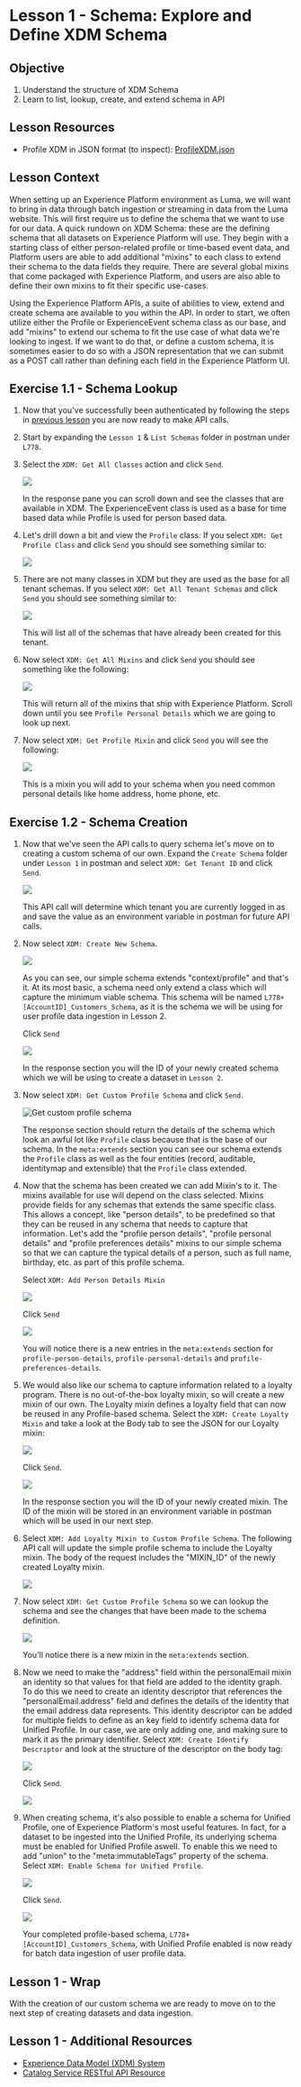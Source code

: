 # Lesson 1 - Schema: Explore and Define XDM Schema

## Objective

1. Understand the structure of XDM Schema
2. Learn to list, lookup, create, and extend schema in API

## Lesson Resources

- Profile XDM in JSON format (to inspect): [ProfileXDM.json](/resources/profileXDM.json)

## Lesson Context

When setting up an Experience Platform environment as Luma, we will want to bring in data through batch ingestion or streaming in data from the Luma website. This will first require us to define the schema that we want to use for our data. A quick rundown on XDM Schema: these are the defining schema that all datasets on Experience Platform will use. They begin with a starting class of either person-related profile or time-based event data, and Platform users are able to add additional "mixins" to each class to extend their schema to the data fields they require. There are several global mixins that come packaged with Experience Platform, and users are also able to define their own mixins to fit their specific use-cases.

Using the Experience Platform APIs, a suite of abilities to view, extend and create schema are available to you within the API. In order to start, we often utilize either the Profile or ExperienceEvent schema class as our base, and add "mixins" to extend our schema to fit the use case of what data we're looking to ingest. If we want to do that, or define a custom schema, it is sometimes easier to do so with a JSON representation that we can submit as a POST call rather than defining each field in the Experience Platform UI.

## Exercise 1.1 - Schema Lookup

1. Now that you've successfully been authenticated by following the steps in [previous lesson](#lesson-0---authentication-login-and-accessing-with-postman) you are now ready to make API calls.
1. Start by expanding the `Lesson 1` & `List Schemas` folder in postman under `L778`.
1. Select the `XDM: Get All Classes` action and click `Send`.

   ![](images/Lesson_1_schema_1.png)

   In the response pane you can scroll down and see the classes that are available in XDM. The ExperienceEvent class is used as a base for time based data while Profile is used for person based data.

1. Let's drill down a bit and view the `Profile` class. If you select `XDM: Get Profile Class` and click `Send` you should see something similar to:

   ![](images/Lesson_1_schema_3.png)

1. There are not many classes in XDM but they are used as the base for all tenant schemas. If you select `XDM: Get All Tenant Schemas` and click `Send` you should see something similar to:

   ![](images/Lesson_1_schema_6.png)

   This will list all of the schemas that have already been created for this tenant.

1. Now select `XDM: Get All Mixins` and click `Send` you should see something like the following:

   ![](images/Lesson_1_get_mixins.png)

   This will return all of the mixins that ship with Experience Platform. Scroll down until you see `Profile Personal Details` which we are going to look up next.

1. Now select `XDM: Get Profile Mixin` and click `Send` you will see the following:

   ![](images/Lesson_1_get_profile_mixin.png)

   This is a mixin you will add to your schema when you need common personal details like home address, home phone, etc.

## Exercise 1.2 - Schema Creation

1. Now that we've seen the API calls to query schema let's move on to creating a custom schema of our own. Expand the `Create Schema` folder under `Lesson 1` in postman and select `XDM: Get Tenant ID` and click `Send`.

   ![](images/Lesson_1_schema_8.png)

   This API call will determine which tenant you are currently logged in as and save the value as an environment variable in postman for future API calls.

1. Now select `XDM: Create New Schema`.

   ![](images/Lesson_1_schema_9.png)

   As you can see, our simple schema extends "context/profile" and that's it. At its most basic, a schema need only extend a class which will capture the minimum viable schema. This schema will be named `L778+[AccountID]_Customers_Schema`, as it is the schema we will be using for user profile data ingestion in Lesson 2.

   Click `Send`

   ![](images/Lesson_1_schema_10.png)

   In the response section you will the ID of your newly created schema which we will be using to create a dataset in `Lesson 2`.

1. Now select `XDM: Get Custom Profile Schema` and click `Send`.

   ![Get custom profile schema](./images/get_custom_profile_schema.png)

   The response section should return the details of the schema which look an awful lot like `Profile` class because that is the base of our schema. In the `meta:extends` section you can see our schema extends the `Profile` class as well as the four entities (record, auditable, identitymap and extensible) that the `Profile` class extended.

1. Now that the schema has been created we can add Mixin's to it. The mixins available for use will depend on the class selected. Mixins provide fields for any schemas that extends the same specific class. This allows a concept, like "person details", to be predefined so that they can be reused in any schema that needs to capture that information. Let's add the "profile person details", "profile personal details" and "profile preferences details" mixins to our simple schema so that we can capture the typical details of a person, such as full name, birthday, etc. as part of this profile schema.

   Select `XDM: Add Person Details Mixin`

   ![](images/Lesson_1_schema_11.png)

   Click `Send`

   ![](images/add_person_mixin.png)

   You will notice there is a new entries in the `meta:extends` section for `profile-person-details`, `profile-personal-details` and `profile-preferences-details`.

1. We would also like our schema to capture information related to a loyalty program. There is no out-of-the-box loyalty mixin, so will create a new mixin of our own. The Loyalty mixin defines a loyalty field that can now be reused in any Profile-based schema. Select the `XDM: Create Loyalty Mixin` and take a look at the Body tab to see the JSON for our Loyalty mixin:

   ![](images/Lesson_1_schema_13.png)

   Click `Send`.

   ![](images/Lesson_1_schema_14.png)

   In the response section you will the ID of your newly created mixin. The ID of the mixin will be stored in an environment variable in postman which will be used in our next step.

1. Select `XDM: Add Loyalty Mixin to Custom Profile Schema`. The following API call will update the simple profile schema to include the Loyalty mixin. The body of the request includes the "MIXIN_ID" of the newly created Loyalty mixin.

   ![](images/Lesson_1_schema_15.png)

1. Now select `XDM: Get Custom Profile Schema` so we can lookup the schema and see the changes that have been made to the schema definition.

   ![](images/Lesson_1_schema_17.png)

   You'll notice there is a new mixin in the `meta:extends` section.

1. Now we need to make the "address" field within the personalEmail mixin an identity so that values for that field are added to the identity graph. To do this we need to create an identity descriptor that references the "personalEmail.address" field and defines the details of the identity that the email address data represents. This identity descriptor can be added for multiple fields to define as an key field to identify schema data for Unified Profile. In our case, we are only adding one, and making sure to mark it as the primary identifier. Select `XDM: Create Identify Descriptor` and look at the structure of the descriptor on the body tag:

   ![](images/Lesson_1_schema_18.png)

   Click `Send`.

   ![](images/Lesson_1_schema_19.png)

1. When creating schema, it's also possible to enable a schema for Unified Profile, one of Experience Platform's most useful features. In fact, for a dataset to be ingested into the Unified Profile, its underlying schema must be enabled for Unified Profile aswell. To enable this we need to add "union" to the "meta:immutableTags" property of the schema. Select `XDM: Enable Schema for Unified Profile`.

   ![](images/Lesson_1_schema_20.png)

   Click `Send`.

   ![](images/Lesson_1_schema_21.png)

   Your completed profile-based schema, `L778+[AccountID]_Customers_Schema`, with Unified Profile enabled is now ready for batch data ingestion of user profile data.

## Lesson 1 - Wrap

With the creation of our custom schema we are ready to move on to the next step of creating datasets and data ingestion.

## Lesson 1 - Additional Resources

- [Experience Data Model (XDM) System](https://www.adobe.io/apis/experienceplatform/home/xdm.html)
- [Catalog Service RESTful API Resource](https://www.adobe.io/apis/experienceplatform/home/api-reference.html#!acpdr/swagger-specs/catalog.yaml)